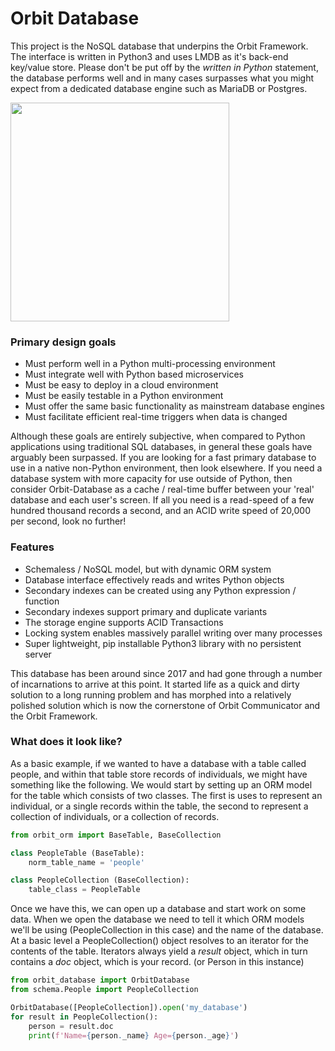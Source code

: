 # Orbit Database

This project is the NoSQL database that underpins the Orbit Framework. The interface is written in Python3 and uses LMDB as it's back-end key/value store. Please don't be put off by the <i>written in Python</i> statement, the database performs well and in many cases surpasses what you might expect from a dedicated database engine such as MariaDB or Postgres.

<img style="height:350px" src="https://gitlab.com/madpenguin/orbit-database/-/raw/main/images/orbit_database.png" />

### Primary design goals

* Must perform well in a Python multi-processing environment
* Must integrate well with Python based microservices
* Must be easy to deploy in a cloud environment
* Must be easily testable in a Python environment
* Must offer the same basic functionality as mainstream database engines
* Must facilitate efficient real-time triggers when data is changed

Although these goals are entirely subjective, when compared to Python applications using traditional SQL databases, in general these goals have arguably been surpassed. If you are looking for a fast primary database to use in a native non-Python environment, then look elsewhere. If you need a database system with more capacity for use outside of Python, then consider Orbit-Database as a cache / real-time buffer between your 'real' database and each user's screen. If all you need is a read-speed of a few hundred thousand records a second, and an ACID write speed of 20,000 per second, look no further!

### Features

* Schemaless / NoSQL model, but with dynamic ORM system
* Database interface effectively reads and writes Python objects
* Secondary indexes can be created using any Python expression / function
* Secondary indexes support primary and duplicate variants
* The storage engine supports ACID Transactions
* Locking system enables massively parallel writing over many processes
* Super lightweight, pip installable Python3 library with no persistent server

This database has been around since 2017 and had gone through a number of incarnations to arrive at this point. It started life as a quick and dirty solution to a long running problem and has morphed into a relatively polished solution which is now the cornerstone of Orbit Communicator and the Orbit Framework.

### What does it look like?

As a basic example, if we wanted to have a database with a table called people, and within that table store records of individuals, we might have something like the following. We would start by setting up an ORM model for the table which consists of two classes. The first is uses to represent an individual, or a single records within the table, the second to represent a collection of individuals, or a collection of records.

```python
from orbit_orm import BaseTable, BaseCollection

class PeopleTable (BaseTable):
    norm_table_name = 'people'

class PeopleCollection (BaseCollection):
    table_class = PeopleTable
```

Once we have this, we can open up a database and start work on some data. When we open the database we need to tell it which ORM models we'll be using (PeopleCollection in this case) and the name of the database. At a basic level a PeopleCollection() object resolves to an iterator for the contents of the table. Iterators always yield a <i>result</i> object, which in turn contains a <i>doc</i> object, which is your record. (or Person in this instance)

```python
from orbit_database import OrbitDatabase
from schema.People import PeopleCollection

OrbitDatabase([PeopleCollection]).open('my_database')
for result in PeopleCollection():
    person = result.doc
    print(f'Name={person._name} Age={person._age}')
```
